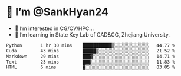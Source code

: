 # 👋 I’m @SankHyan24

- 👀 I’m interested in CG/CV/HPC...
- 🌱 I’m learning in State Key Lab of CAD&CG, Zhejiang University.

<!---
SankHyan24/SankHyan24 is a ✨ special ✨ repository because its `README.md` (this file) appears on your GitHub profile.
You can click the Preview link to take a look at your changes.
--->
<!--START_SECTION:waka-->

```txt
Python       1 hr 30 mins    ███████████▒░░░░░░░░░░░░░   44.77 %
Cuda         43 mins         █████▒░░░░░░░░░░░░░░░░░░░   21.52 %
Markdown     29 mins         ███▓░░░░░░░░░░░░░░░░░░░░░   14.71 %
Text         23 mins         ███░░░░░░░░░░░░░░░░░░░░░░   11.83 %
HTML         6 mins          ▓░░░░░░░░░░░░░░░░░░░░░░░░   03.05 %
```

<!--END_SECTION:waka-->
